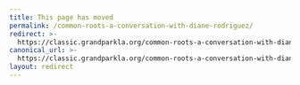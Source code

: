 ```yaml
---
title: This page has moved
permalink: /common-roots-a-conversation-with-diane-rodriguez/
redirect: >-
  https://classic.grandparkla.org/common-roots-a-conversation-with-diane-rodriguez/
canonical_url: >-
  https://classic.grandparkla.org/common-roots-a-conversation-with-diane-rodriguez/
layout: redirect
---
```

